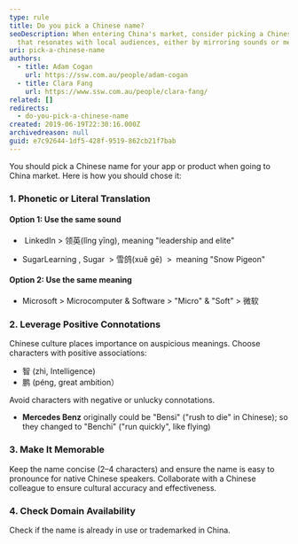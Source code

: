 ```yaml
---
type: rule
title: Do you pick a Chinese name?
seoDescription: When entering China's market, consider picking a Chinese name
  that resonates with local audiences, either by mirroring sounds or meanings.
uri: pick-a-chinese-name
authors:
  - title: Adam Cogan
    url: https://ssw.com.au/people/adam-cogan
  - title: Clara Fang
    url: https://www.ssw.com.au/people/clara-fang/
related: []
redirects:
  - do-you-pick-a-chinese-name
created: 2019-06-19T22:30:16.000Z
archivedreason: null
guid: e7c92644-1df5-428f-9519-862cb21f7bab
---
```

You should pick a Chinese name for your app or product when going to China market. Here is how you should chose it:

<!--endintro-->

### 1. Phonetic or Literal Translation

#### Option 1: Use the same sound

*  LinkedIn &gt; 领英(lǐng yīng), meaning "leadership and elite"

* SugarLearning , Sugar  &gt; 雪鸽(xuě gē)  &gt;  meaning "Snow Pigeon"

#### Option 2: Use the same meaning

* Microsoft &gt; Microcomputer & Software &gt; "Micro" & "Soft" &gt; 微软

### 2. Leverage Positive Connotations

Chinese culture places importance on auspicious meanings. Choose characters with positive associations:

* 智 (zhì, Intelligence)
* 鹏 (péng, great ambition）

Avoid characters with negative or unlucky connotations.

* **Mercedes Benz** originally could be "Bensi" ("rush to die" in Chinese); so they changed to "Benchi" ("run quickly", like flying)

### 3. Make It Memorable

Keep the name concise (2–4 characters) and ensure the name is easy to pronounce for native Chinese speakers. Collaborate with a Chinese colleague to ensure cultural accuracy and effectiveness.

### 4. Check Domain Availability

Check if the name is already in use or trademarked in China.
